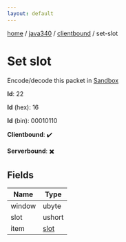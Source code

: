 ```yaml
---
layout: default
---
```


[home](/)  /  [java340](/protocol/java340)  /  [clientbound](/protocol/java340/clientbound)  /  set-slot

# Set slot

Encode/decode this packet in [Sandbox](../../../sandbox/java340#Clientbound.SetSlot)

**Id**: 22

**Id** (hex): 16

**Id** (bin): 00010110

**Clientbound**: ✔️

**Serverbound**: ✖️

## Fields

Name | Type
---|---
window | ubyte
slot | ushort
item | [slot](/protocol/java340/types/slot)
